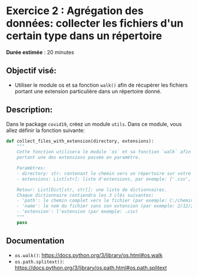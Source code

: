 # Exercice 2 : Agrégation des données: collecter les fichiers d'un certain type dans un répertoire 

**Durée estimée** : 20 minutes

## Objectif visé: 

- Utiliser le module os et sa fonction `walk()` afin de récupérer les fichiers portant une extension particulière dans un répertoire donné. 
 
## Description:

Dans le package `covid19`, créez un module `utils`. 
Dans ce module, vous allez définir la fonction suivante: 

```python
def collect_files_with_extension(directory, extensions):
    """
    Cette fonction utilisera le module `os` et sa fonction `walk` afin de collecter dans le répertoire `directory` les fichiers 
    portant une des extensions passée en paramètre.  

    Paramètres:
    - directory: str: contenant le chemin vers un répertoire sur votre machine
    - extensions: List[str]: liste d'extensions, par exemple: ['.csv', '.pdf']

    Retour: List[Dict[str, str]]: une liste de dictionnaires. 
    Chaque dictionnaire contiendra les 3 clés suivantes:
    - 'path': le chemin complet vers le fichier (par exemple: C:/chemin/vers/fichier.csv), 
    - 'name': le nom du fichier sans son extension (par exemple: 2/12/2020) 
    - 'extension': l'extension (par exemple: .csv) 
    """
    pass
```

## Documentation

- `os.walk()`: https://docs.python.org/3/library/os.html#os.walk
- `os.path.splitext()`: https://docs.python.org/3/library/os.path.html#os.path.splitext
 
